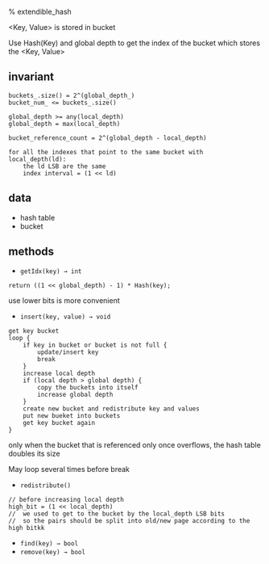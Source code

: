 % extendible_hash

<Key, Value> is stored in bucket

Use Hash(Key) and global depth to get the index of the bucket which stores the <Key, Value>

## invariant

```
buckets_.size() = 2^(global_depth_)
bucket_num_ <= buckets_.size()

global_depth >= any(local_depth)
global_depth = max(local_depth)

bucket_reference_count = 2^(global_depth - local_depth)

for all the indexes that point to the same bucket with local_depth(ld):
	the ld LSB are the same
	index interval = (1 << ld)
```

## data

- hash table
- bucket

## methods

- `getIdx(key) → int`

```
return ((1 << global_depth) - 1) * Hash(key);
```

use lower bits is more convenient

- `insert(key, value) → void`

```
get key bucket
loop {
	if key in bucket or bucket is not full {
		update/insert key
		break
	}
	increase local depth
	if (local depth > global depth) {
		copy the buckets into itself
		increase global depth
	}
	create new bucket and redistribute key and values
	put new bueket into buckets
	get key bucket again
}
```

only when the bucket that is referenced only once overflows, the hash table doubles its size

May loop several times before break

- `redistribute()`

```
// before increasing local depth
high_bit = (1 << local_depth)
//  we used to get to the bucket by the local_depth LSB bits
//  so the pairs should be split into old/new page according to the high bitkk
```

- `find(key) → bool`
- `remove(key) → bool`

